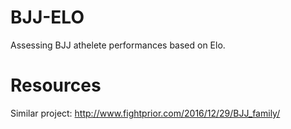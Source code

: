 # BJJ-ELO

Assessing BJJ athelete performances based on Elo.

# Resources

Similar project: http://www.fightprior.com/2016/12/29/BJJ_family/
